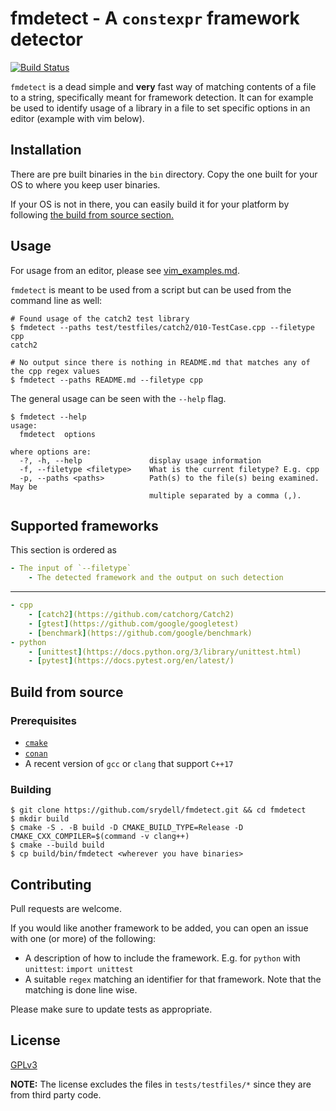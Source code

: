 # fmdetect - A `constexpr` framework detector #

[![Build Status](https://travis-ci.org/srydell/fmdetect.svg?branch=master)](https://travis-ci.org/srydell/fmdetect)

`fmdetect` is a dead simple and **very** fast way of matching contents of a file to a string, specifically meant for framework detection. It can for example be used to identify usage of a library in a file to set specific options in an editor (example with vim below).

## Installation ##

There are pre built binaries in the `bin` directory. Copy the one built for your OS to where you keep user binaries.

If your OS is not in there, you can easily build it for your platform by following [the build from source section.](#Build-from-source)

## Usage ##

For usage from an editor, please see [vim_examples.md](vim_examples.md).

`fmdetect` is meant to be used from a script but can be used from the command line as well:

```shell
# Found usage of the catch2 test library
$ fmdetect --paths test/testfiles/catch2/010-TestCase.cpp --filetype cpp
catch2

# No output since there is nothing in README.md that matches any of the cpp regex values
$ fmdetect --paths README.md --filetype cpp
```

The general usage can be seen with the `--help` flag.

```shell
$ fmdetect --help
usage:
  fmdetect  options

where options are:
  -?, -h, --help               display usage information
  -f, --filetype <filetype>    What is the current filetype? E.g. cpp
  -p, --paths <paths>          Path(s) to the file(s) being examined. May be
                               multiple separated by a comma (,).
```

## Supported frameworks ##

This section is ordered as

```yaml
- The input of `--filetype`
    - The detected framework and the output on such detection
```

---

```yaml
- cpp
    - [catch2](https://github.com/catchorg/Catch2)
    - [gtest](https://github.com/google/googletest)
    - [benchmark](https://github.com/google/benchmark)
- python
    - [unittest](https://docs.python.org/3/library/unittest.html)
    - [pytest](https://docs.pytest.org/en/latest/)
```

## Build from source ##

### Prerequisites ###

* [`cmake`](https://cmake.org/download/)
* [`conan`](https://docs.conan.io/en/latest/installation.html)
* A recent version of `gcc` or `clang` that support `C++17`

### Building ###

```shell
$ git clone https://github.com/srydell/fmdetect.git && cd fmdetect
$ mkdir build
$ cmake -S . -B build -D CMAKE_BUILD_TYPE=Release -D CMAKE_CXX_COMPILER=$(command -v clang++)
$ cmake --build build
$ cp build/bin/fmdetect <wherever you have binaries>
```

## Contributing ##

Pull requests are welcome.

If you would like another framework to be added, you can open an issue with one (or more) of the following:

* A description of how to include the framework. E.g. for `python` with `unittest`: `import unittest`
* A suitable `regex` matching an identifier for that framework. Note that the matching is done line wise.

Please make sure to update tests as appropriate.

## License ##
[GPLv3](https://choosealicense.com/licenses/gpl-3.0/)

**NOTE:** The license excludes the files in `tests/testfiles/*` since they are from third party code.
